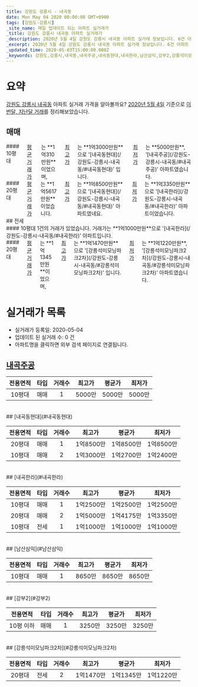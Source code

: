 ```yaml
---
title: 강원도 강릉시 - 내곡동
date: Mon May 04 2020 00:00:00 GMT+0900
tags: [강원도-강릉시]
_site_name: 매일 업데이트 되는 아파트 실거래가
_title: 강원도 강릉시 내곡동 아파트 실거래가
_description: 2020년 5월 4일 강원도 강릉시 내곡동 아파트 실거래 정보입니다. 6건 아파트 정보가 있습니다.
_excerpt: 2020년 5월 4일 강원도 강릉시 내곡동 아파트 실거래 정보입니다. 6건 아파트 정보가 있습니다.
_updated_time: 2020-05-03T15:00:00.000Z
_keywords: 강원도,강릉시,내곡동,내곡주공,내곡동현대,내곡한라,남산삼익,강부2,강릉석미모닝파크2차
---
```





# 요약
<ins>강원도 강릉시 내곡동</ins> 아파트 실거래 가격을 알아볼까요? <ins>2020년 5월 4일</ins> 기준으로 <ins>이번달, 지난달 거래</ins>를 정리해보았습니다.

## 매매
<div class="container">
<div class="six columns" markdown="1">
#### 10평대
<ins>평균 거래가</ins>는 **1억310만원**이었으며, <ins>최고가</ins>는 **1억3000만원**으로 '[내곡동현대](/강원도-강릉시-내곡동/#내곡동현대)' 입니다. <ins>최저가</ins>는 **5000만원**, '[내곡주공](/강원도-강릉시-내곡동/#내곡주공)' 아파트였습니다.
</div>
<div class="six columns" markdown="1">
#### 20평대
<ins>평균 거래가</ins>는 **1억5617만원**이었습니다. <ins>최고가</ins>는 **1억8500만원**으로 '[내곡동현대](/강원도-강릉시-내곡동/#내곡동현대)' 아파트였네요. <ins>최저가</ins>는 **1억3350만원**으로 '[내곡한라](/강원도-강릉시-내곡동/#내곡한라)' 아파트이었습니다.
</div>
</div>
## 전세
<div class="container">
<div class="six columns" markdown="1">
#### 10평대
1건의 거래가 있었습니다. 거래가는 **1억1000만원**으로 '[내곡한라](/강원도-강릉시-내곡동/#내곡한라)' 아파트입니다.
</div>
<div class="six columns" markdown="1">
#### 20평대
<ins>평균 거래가</ins>는 **1억1345만원**이었으며, <ins>최고가</ins>는 **1억1470만원**으로 '[강릉석미모닝파크2차](/강원도-강릉시-내곡동/#강릉석미모닝파크2차)' 입니다. <ins>최저가</ins>는 **1억1220만원**, '[강릉석미모닝파크2차](/강원도-강릉시-내곡동/#강릉석미모닝파크2차)' 아파트였습니다.
</div>
</div>



# 실거래가 목록
- 실거래가 등록일: 2020-05-04
- 업데이트 된 실거래 수: 0 건
- 아파트명을 클릭하면 외부 검색 페이지로 연결됩니다.

## [내곡주공](#내곡주공)

|전용면적|타입|거래수|최고가|평균가|최저가|
|:---:|:---:|:---:|:---:|:---:|:---:|
|10평대|<span class="deal-type-1">매매</span>|1|5000만|5000만|5000만|

<br/>
## [내곡동현대](#내곡동현대)

|전용면적|타입|거래수|최고가|평균가|최저가|
|:---:|:---:|:---:|:---:|:---:|:---:|
|20평대|<span class="deal-type-1">매매</span>|1|1억8500만|1억8500만|1억8500만|
|10평대|<span class="deal-type-1">매매</span>|2|1억3000만|1억2700만|1억2400만|

<br/>
## [내곡한라](#내곡한라)

|전용면적|타입|거래수|최고가|평균가|최저가|
|:---:|:---:|:---:|:---:|:---:|:---:|
|10평대|<span class="deal-type-1">매매</span>|1|1억2500만|1억2500만|1억2500만|
|20평대|<span class="deal-type-1">매매</span>|2|1억5000만|1억4175만|1억3350만|
|10평대|<span class="deal-type-2">전세</span>|1|1억1000만|1억1000만|1억1000만|

<br/>
## [남산삼익](#남산삼익)

|전용면적|타입|거래수|최고가|평균가|최저가|
|:---:|:---:|:---:|:---:|:---:|:---:|
|10평대|<span class="deal-type-1">매매</span>|1|8650만|8650만|8650만|

<br/>
## [강부2](#강부2)

|전용면적|타입|거래수|최고가|평균가|최저가|
|:---:|:---:|:---:|:---:|:---:|:---:|
|10평 이하|<span class="deal-type-1">매매</span>|1|3250만|3250만|3250만|

<br/>
## [강릉석미모닝파크2차](#강릉석미모닝파크2차)

|전용면적|타입|거래수|최고가|평균가|최저가|
|:---:|:---:|:---:|:---:|:---:|:---:|
|20평대|<span class="deal-type-2">전세</span>|2|1억1470만|1억1345만|1억1220만|

<br/>



